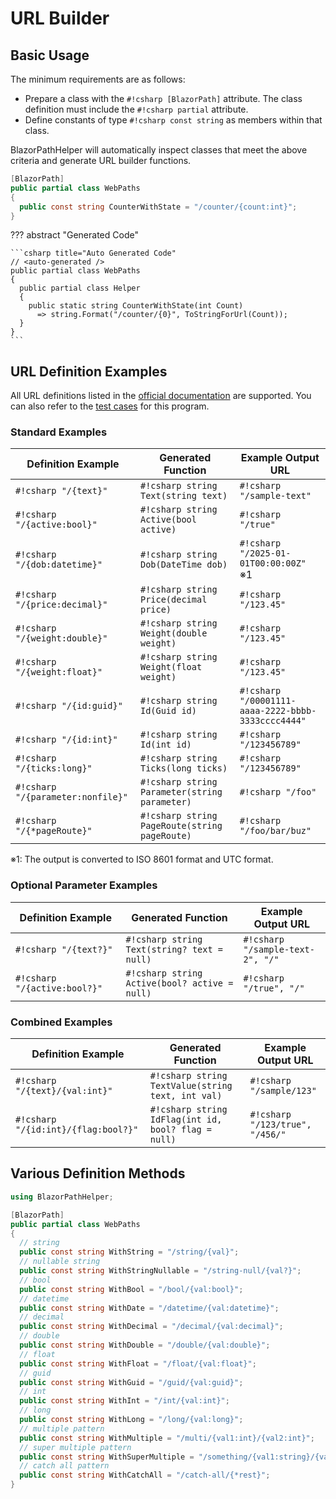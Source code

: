 # URL Builder

## Basic Usage

The minimum requirements are as follows:

* Prepare a class with the `#!csharp [BlazorPath]` attribute. The class definition must include the `#!csharp partial` attribute.
* Define constants of type `#!csharp const string` as members within that class.

BlazorPathHelper will automatically inspect classes that meet the above criteria and generate URL builder functions.

```csharp title="WebPaths.cs"
[BlazorPath]
public partial class WebPaths
{
  public const string CounterWithState = "/counter/{count:int}";
}
```

??? abstract "Generated Code"

    ```csharp title="Auto Generated Code"
    // <auto-generated />
    public partial class WebPaths
    {
      public partial class Helper
      {
        public static string CounterWithState(int Count)
          => string.Format("/counter/{0}", ToStringForUrl(Count));
      }
    }
    ```

## URL Definition Examples

All URL definitions listed in the [official documentation](https://learn.microsoft.com/en-us/aspnet/core/blazor/fundamentals/routing?view=aspnetcore-9.0#route-constraints) are supported. You can also refer to the [test cases](https://github.com/arika0093/BlazorPathHelper/blob/main/tests/BlazorPathHelper.Tests/PathTestWithArgs.cs) for this program.

### Standard Examples

| Definition Example                    | Generated Function                               | Example Output URL                                      |
| ------------------------------------- | ------------------------------------------------ | ------------------------------------------------------- |
| `#!csharp "/{text}"`                  | `#!csharp string Text(string text)`              | `#!csharp "/sample-text"`                               |
| `#!csharp "/{active:bool}"`           | `#!csharp string Active(bool active)`            | `#!csharp "/true"`                                      |
| `#!csharp "/{dob:datetime}"`          | `#!csharp string Dob(DateTime dob)`              | `#!csharp "/2025-01-01T00:00:00Z"` ※1                   |
| `#!csharp "/{price:decimal}"`         | `#!csharp string Price(decimal price)`           | `#!csharp "/123.45"`                                    |
| `#!csharp "/{weight:double}"`         | `#!csharp string Weight(double weight)`          | `#!csharp "/123.45"`                                    |
| `#!csharp "/{weight:float}"`          | `#!csharp string Weight(float weight)`           | `#!csharp "/123.45"`                                    |
| `#!csharp "/{id:guid}"`               | `#!csharp string Id(Guid id)`                    | `#!csharp "/00001111-aaaa-2222-bbbb-3333cccc4444"`      |
| `#!csharp "/{id:int}"`                | `#!csharp string Id(int id)`                     | `#!csharp "/123456789"`                                 |
| `#!csharp "/{ticks:long}"`            | `#!csharp string Ticks(long ticks)`              | `#!csharp "/123456789"`                                 |
| `#!csharp "/{parameter:nonfile}"`     | `#!csharp string Parameter(string parameter)`    | `#!csharp "/foo"`                                       |
| `#!csharp "/{*pageRoute}"`            | `#!csharp string PageRoute(string pageRoute)`    | `#!csharp "/foo/bar/buz"`                               |

※1: The output is converted to ISO 8601 format and UTC format.

### Optional Parameter Examples

| Definition Example                  | Generated Function                                    | Example Output URL                   |
| ----------------------------------- | ----------------------------------------------------- | ------------------------------------ |
| `#!csharp "/{text?}"`               | `#!csharp string Text(string? text = null)`           | `#!csharp "/sample-text-2", "/"`     |
| `#!csharp "/{active:bool?}"`        | `#!csharp string Active(bool? active = null)`         | `#!csharp "/true", "/"`              |

### Combined Examples

| Definition Example                           | Generated Function                                         | Example Output URL                        |
| -------------------------------------------- | ---------------------------------------------------------- | ----------------------------------------- |
| `#!csharp "/{text}/{val:int}"`               | `#!csharp string TextValue(string text, int val)`          | `#!csharp "/sample/123"`                  |
| `#!csharp "/{id:int}/{flag:bool?}"`          | `#!csharp string IdFlag(int id, bool? flag = null)`        | `#!csharp "/123/true", "/456/"`           |

## Various Definition Methods

```csharp title="WebPaths.cs"
using BlazorPathHelper;

[BlazorPath]
public partial class WebPaths
{
  // string
  public const string WithString = "/string/{val}";
  // nullable string
  public const string WithStringNullable = "/string-null/{val?}";
  // bool
  public const string WithBool = "/bool/{val:bool}";
  // datetime
  public const string WithDate = "/datetime/{val:datetime}";
  // decimal
  public const string WithDecimal = "/decimal/{val:decimal}";
  // double
  public const string WithDouble = "/double/{val:double}";
  // float
  public const string WithFloat = "/float/{val:float}";
  // guid
  public const string WithGuid = "/guid/{val:guid}";
  // int
  public const string WithInt = "/int/{val:int}";
  // long
  public const string WithLong = "/long/{val:long}";
  // multiple pattern
  public const string WithMultiple = "/multi/{val1:int}/{val2:int}";
  // super multiple pattern
  public const string WithSuperMultiple = "/something/{val1:string}/{val2:int}/{val3:double?}";
  // catch all pattern
  public const string WithCatchAll = "/catch-all/{*rest}";
}
```